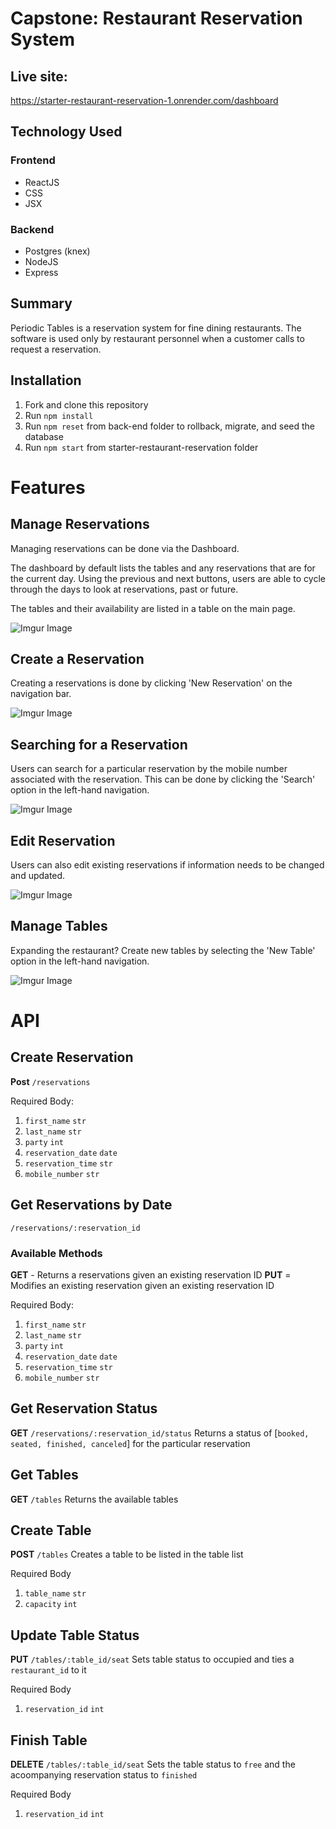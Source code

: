 # Capstone: Restaurant Reservation System
## Live site:
https://starter-restaurant-reservation-1.onrender.com/dashboard

## Technology Used

### Frontend
* ReactJS
* CSS
* JSX

### Backend
* Postgres (knex)
* NodeJS
* Express

## Summary
Periodic Tables is a reservation system for fine dining restaurants. The software is used only by restaurant personnel when a customer calls to request a reservation.

## Installation

1. Fork and clone this repository
1. Run `npm install`
1. Run `npm reset` from back-end folder to rollback, migrate, and seed the database
1. Run `npm start` from starter-restaurant-reservation folder

# Features

## Manage Reservations
Managing reservations can be done via the Dashboard.

The dashboard by default lists the tables and any reservations that are for the current day. Using the previous and next buttons, users are able to cycle through the days to look at reservations, past or future.

The tables and their availability are listed in a table on the main page.

![Imgur Image](./images/manageRes.png)

## Create a Reservation
Creating a reservations is done by clicking 'New Reservation' on the navigation bar.

![Imgur Image](./images/createRes.png)

## Searching for a Reservation
Users can search for a particular reservation by the mobile number associated with the reservation. This can be done by clicking the 'Search' option in the left-hand navigation.

![Imgur Image](./images/searchRes.png)

## Edit Reservation
Users can also edit existing reservations if information needs to be changed and updated.

![Imgur Image](./images/editRes.png)

## Manage Tables
Expanding the restaurant? Create new tables by selecting the 'New Table' option in the left-hand navigation.

![Imgur Image](./images/manageTables.png)

# API

## Create Reservation
**Post** `/reservations`

Required Body:
1. `first_name` `str`
1. `last_name`  `str`
1. `party` `int`
1. `reservation_date` `date`
1. `reservation_time` `str`
1. `mobile_number` `str`

## Get Reservations by Date
`/reservations/:reservation_id`

### Available Methods
**GET** - Returns a reservations given an existing reservation ID
**PUT** = Modifies an existing reservation given an existing reservation ID

Required Body:
1. `first_name` `str`
1. `last_name`  `str`
1. `party` `int`
1. `reservation_date` `date`
1. `reservation_time` `str`
1. `mobile_number` `str`

## Get Reservation Status
**GET** `/reservations/:reservation_id/status`
Returns a status of [`booked, seated, finished, canceled`] for the particular reservation

## Get Tables
**GET** `/tables`
Returns the available tables

## Create Table
**POST** `/tables`
Creates a table to be listed in the table list

Required Body
1. `table_name` `str`
1. `capacity`  `int`

## Update Table Status

**PUT** `/tables/:table_id/seat`
Sets table status to occupied and ties a `restaurant_id` to it

Required Body
1. `reservation_id` `int`

## Finish Table

**DELETE** `/tables/:table_id/seat`
Sets the table status to `free` and the acoompanying reservation status to `finished`

Required Body
1. `reservation_id` `int`